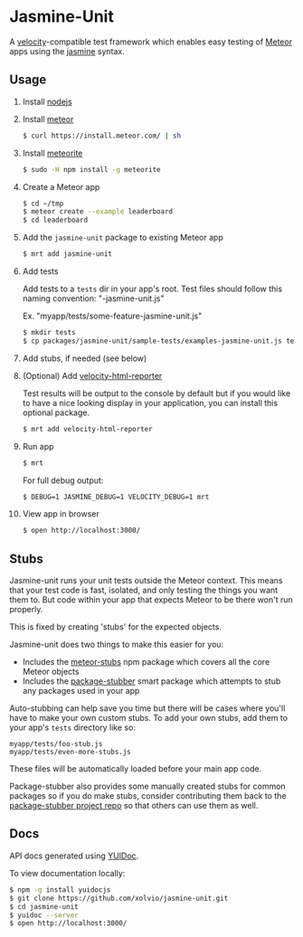 # Jasmine-Unit

A [velocity](https://github.com/xolvio/velocity/)-compatible test framework which enables easy testing of [Meteor](https://www.meteor.com/) apps using the [jasmine](http://jasmine.github.io/) syntax.


## Usage

1. Install [nodejs](http://nodejs.org/)
2. Install [meteor](https://www.meteor.com/)

    ```bash
    $ curl https://install.meteor.com/ | sh
    ```

3. Install [meteorite](https://github.com/oortcloud/meteorite/)

    ```bash
    $ sudo -H npm install -g meteorite
    ```

4. Create a Meteor app

    ```bash
    $ cd ~/tmp
    $ meteor create --example leaderboard
    $ cd leaderboard
    ```
5. Add the `jasmine-unit` package to existing Meteor app

    ```bash
    $ mrt add jasmine-unit
    ```

6. Add tests
    
    Add tests to a `tests` dir in your app's root.  Test files should follow
    this naming convention: "<test name>-jasmine-unit.js"
    
    Ex. "myapp/tests/some-feature-jasmine-unit.js"
    
    ```bash
    $ mkdir tests
    $ cp packages/jasmine-unit/sample-tests/examples-jasmine-unit.js tests
    ```
    
7. Add stubs, if needed (see below)

8. (Optional) Add [velocity-html-reporter](https://github.com/rdickert/velocity-html-reporter/)

    Test results will be output to the console by default but if you would like to have a nice looking
    display in your application, you can install this optional package.
    
    ```bash
    $ mrt add velocity-html-reporter
    ```

9. Run app

    ```bash
    $ mrt
    ```

   For full debug output:
   ```bash
   $ DEBUG=1 JASMINE_DEBUG=1 VELOCITY_DEBUG=1 mrt
   ```

10. View app in browser

    ```bash
    $ open http://localhost:3000/
    ```
    

## Stubs

Jasmine-unit runs your unit tests outside the Meteor context.  This means that 
your test code is fast, isolated, and only testing the things you want them to.  But
code within your app that expects Meteor to be there won't run properly.

This is fixed by creating 'stubs' for the expected objects.

Jasmine-unit does two things to make this easier for you:

* Includes the [meteor-stubs](https://github.com/alanning/meteor-stubs) npm package which covers all the core Meteor objects
* Includes the [package-stubber](http://atmospherejs.com/package/package-stubber) smart package which attempts to stub any packages used in your app


Auto-stubbing can help save you time but there will be cases where you'll have 
to make your own custom stubs.  To add your own stubs, add them to your app's
`tests` directory like so:

```
myapp/tests/foo-stub.js
myapp/tests/even-more-stubs.js
```

These files will be automatically loaded before your main app code.

Package-stubber also provides some manually created stubs for common packages so if you do make stubs, consider contributing them back to the [package-stubber project repo](https://github.com/alanning/meteor-package-stubber/tree/master/package-stubber) so that others can use them as well.


## Docs

API docs generated using [YUIDoc](http://yui.github.com/yuidoc/).

To view documentation locally:

```bash
$ npm -g install yuidocjs
$ git clone https://github.com/xolvio/jasmine-unit.git
$ cd jasmine-unit
$ yuidoc --server
$ open http://localhost:3000/
```

